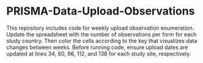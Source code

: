 # PRISMA-Data-Upload-Observations
This repository includes code for weekly upload observation enumeration.
Update the spreadsheet with the number of observations per form for each study country. Then color the cells according to the key that visualizes data changes between weeks. Before running code, ensure upload dates are updated at lines 34, 60, 86, 112, and 138 for each study site, respectively.
